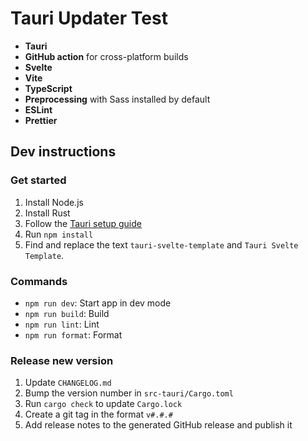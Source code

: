 # Tauri Updater Test

- **Tauri**
- **GitHub action** for cross-platform builds
- **Svelte**
- **Vite**
- **TypeScript**
- **Preprocessing** with Sass installed by default
- **ESLint**
- **Prettier**

## Dev instructions

### Get started

1. Install Node.js
2. Install Rust
3. Follow the [Tauri setup guide](https://tauri.studio/en/docs/get-started/intro)
4. Run `npm install`
5. Find and replace the text `tauri-svelte-template` and `Tauri Svelte Template`.

### Commands

- `npm run dev`: Start app in dev mode
- `npm run build`: Build
- `npm run lint`: Lint
- `npm run format`: Format

### Release new version

1. Update `CHANGELOG.md`
2. Bump the version number in `src-tauri/Cargo.toml`
3. Run `cargo check` to update `Cargo.lock`
4. Create a git tag in the format `v#.#.#`
5. Add release notes to the generated GitHub release and publish it

